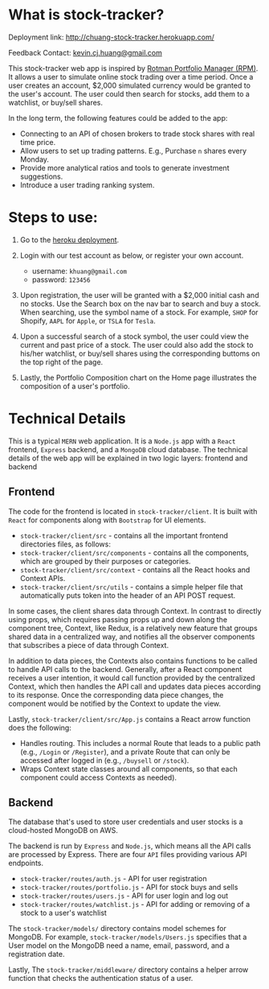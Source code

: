 # What is stock-tracker?

Deployment link: http://chuang-stock-tracker.herokuapp.com/

Feedback Contact: kevin.cj.huang@gmail.com

This stock-tracker web app is inspired by [Rotman Portfolio Manager (RPM)](http://rpm.rotman.utoronto.ca/webtrader/login.aspx). It allows a user to simulate online stock trading over a time period. Once a user creates an account, $2,000 simulated currency would be granted to the user's account. The user could then search for stocks, add them to a watchlist, or buy/sell shares.

In the long term, the following features could be added to the app:

- Connecting to an API of chosen brokers to trade stock shares with real time price.
- Allow users to set up trading patterns. E.g., Purchase `n` shares every Monday.
- Provide more analytical ratios and tools to generate investment suggestions.
- Introduce a user trading ranking system.

# Steps to use:

1. Go to the [heroku deployment](https://stock-tracker-chengjie.herokuapp.com/).

1. Login with our test account as below, or register your own account.
    - username: `khuang@gmail.com`
    - password: `123456`

1. Upon registration, the user will be granted with a $2,000 initial cash and no stocks. Use the Search box on the nav bar to search and buy a stock. When searching, use the symbol name of a stock. For example, `SHOP` for Shopify, `AAPL` for `Apple`, or `TSLA` for `Tesla`.

1. Upon a successful search of a stock symbol, the user could view the current and past price of a stock. The user could also add the stock to his/her watchlist, or buy/sell shares using the corresponding buttoms on the top right of the page.

1. Lastly, the Portfolio Composition chart on the Home page illustrates the composition of a user's portfolio.

# Technical Details

This is a typical `MERN` web application. It is a `Node.js` app with a `React` frontend, `Express` backend, and a `MongoDB` cloud database. The technical details of the web app will be explained in two logic layers: frontend and backend

## Frontend

The code for the frontend is located in `stock-tracker/client`. It is built with `React` for components along with `Bootstrap` for UI elements.

- `stock-tracker/client/src` - contains all the important frontend directories files, as follows:
- `stock-tracker/client/src/components` - contains all the components, which are grouped by their purposes or categories.
- `stock-tracker/client/src/context` - contains all the React hooks and Context APIs.
- `stock-tracker/client/src/utils` - contains a simple helper file that automatically puts token into the header of an API POST request.

In some cases, the client shares data through Context. In contrast to directly using props, which requires passing props up and down along the component tree, Context, like Redux, is a relatively new feature that groups shared data in a centralized way, and notifies all the observer components that subscribes a piece of data through Context.

In addition to data pieces, the Contexts also contains functions to be called to handle API calls to the backend. Generally, after a React component receives a user intention, it would call function provided by the centralized Context, which then handles the API call and updates data pieces according to its response. Once the corresponding data piece changes, the component would be notified by the Context to update the view.

Lastly, `stock-tracker/client/src/App.js` contains a React arrow function does the following:

- Handles routing. This includes a normal Route that leads to a public path (e.g., `/Login` or `/Register`), and a private Route that can only be accessed after logged in (e.g., `/buysell` or `/stock`).
- Wraps Context state classes around all components, so that each component could access Contexts as needed).

## Backend

The database that's used to store user credentials and user stocks is a cloud-hosted MongoDB on AWS.

The backend is run by `Express` and `Node.js`, which means all the API calls are processed by Express. There are four `API` files providing various API endpoints.
- `stock-tracker/routes/auth.js` - API for user registration
- `stock-tracker/routes/portfolio.js` - API for stock buys and sells
- `stock-tracker/routes/users.js` - API for user login and log out
- `stock-tracker/routes/watchlist.js` - API for adding or removing of a stock to a user's watchlist

The `stock-tracker/models/` directory contains model schemes for MongoDB. For example, `stock-tracker/models/Users.js` specifies that a User model on the MongoDB need a name, email, password, and a registration date.

Lastly, The `stock-tracker/middleware/` directory contains a helper arrow function that checks the authentication status of a user.
